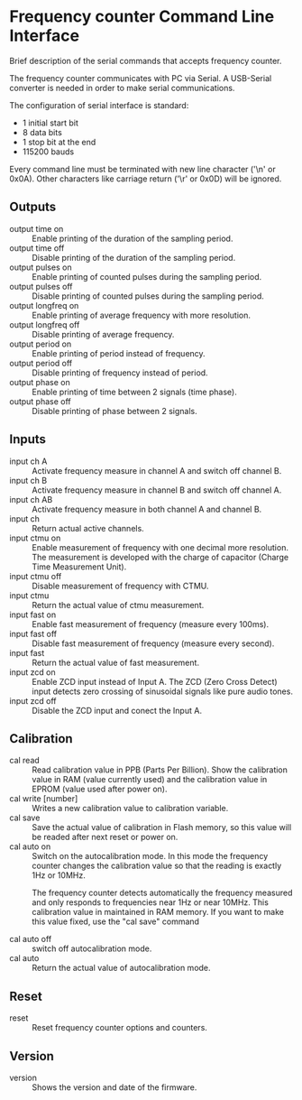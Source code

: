 Frequency counter Command Line Interface
========================================
Brief description of the serial commands that accepts frequency counter.

The frequency counter communicates with PC via Serial. 
A USB-Serial converter is needed in order to make serial communications.

The configuration of serial interface is standard:
  * 1 initial start bit
  * 8 data bits
  * 1 stop bit at the end
  * 115200 bauds

Every command line must be terminated with new line character ('\n' or 0x0A).
Other characters like carriage return ('\r' or 0x0D) will be ignored.

Outputs
-------

<dl>

<dt>output time on</dt>
<dd>Enable printing of the duration of the sampling period.</dd>

<dt>output time off</dt>
<dd>Disable printing of the duration of the sampling period.</dd>

<dt>output pulses on</dt>
<dd>Enable printing of counted pulses during the sampling period.</dd>

<dt>output pulses off</dt>
<dd>Disable printing of counted pulses during the sampling period.</dd>

<dt>output longfreq on</dt>
<dd>Enable printing of average frequency with more resolution.</dd>

<dt>output longfreq off</dt>
<dd>Disable printing of average frequency.</dd>

<dt>output period on</dt>
<dd>Enable printing of period instead of frequency.</dd>

<dt>output period off</dt>
<dd>Disable printing of frequency instead of period.</dd>

<dt>output phase on</dt>
<dd>Enable printing of time between 2 signals (time phase).</dd>

<dt>output phase off</dt>
<dd>Disable printing of phase between 2 signals.</dd>

</dl>


Inputs
------

<dl>

<dt>input ch A</dt>
<dd>Activate frequency measure in channel A and switch off channel B.</dd>


<dt>input ch B</dt>
<dd>Activate frequency measure in channel B and switch off channel A.</dd>


<dt>input ch AB</dt>
<dd>Activate frequency measure in both channel A and channel B.</dd>


<dt>input ch</dt>
<dd>Return actual active channels.</dd>


<dt>input ctmu on</dt>
<dd>Enable measurement of frequency with one decimal more resolution.
    The measurement is developed with the charge of capacitor 
    (Charge Time Measurement Unit).</dd>

<dt>input ctmu off</dt>
<dd>Disable measurement of frequency with CTMU.</dd>

<dt>input ctmu</dt>
<dd>Return the actual value of ctmu measurement.</dd>


<dt>input fast on</dt>
<dd>Enable fast measurement of frequency (measure every 100ms).</dd>

<dt>input fast off</dt>
<dd>Disable fast measurement of frequency (measure every second).</dd>

<dt>input fast</dt>
<dd>Return the actual value of fast measurement.</dd>


<dt>input zcd on</dt>
<dd>Enable ZCD input instead of Input A.
    The ZCD (Zero Cross Detect) input detects zero crossing of 
    sinusoidal signals like pure audio tones.</dd>


<dt>input zcd off</dt>
<dd>Disable the ZCD input and conect the Input A.</dd>


Calibration
-----------

<dl>

<dt>cal read</dt>
<dd>Read calibration value in PPB (Parts Per Billion).
  Show the calibration value in RAM (value currently used)
  and the calibration value in EPROM (value used after power on).
</dd>


<dt>cal write [number]</dt>
<dd>Writes a new calibration value to calibration variable.</dd>


<dt>cal save</dt>
<dd>Save the actual value of calibration in Flash memory, so this 
  value will be readed after next reset or power on.</dd>


<dt>cal auto on</dt>
<dd>Switch on the autocalibration mode. 
  In this mode the frequency counter changes the calibration value 
  so that the reading is exactly 1Hz or 10MHz.
  
  The frequency counter detects automatically the frequency measured
  and only responds to frequencies near 1Hz or near 10MHz.
  This calibration value in maintained in RAM memory. If you want
  to make this value fixed, use the "cal save" command</dd>

  
<dt>cal auto off</dt>
<dd>switch off autocalibration mode.</dd>


<dt>cal auto</dt>
<dd>Return the actual value of autocalibration mode.</dd>


</dl>


Reset
-----
<dl>
<dt>reset</dt>
<dd>Reset frequency counter options and counters.</dd>
</dl>


Version
-------
<dl>
<dt>version</dt>
<dd>Shows the version and date of the firmware.</dd>
</dl>

